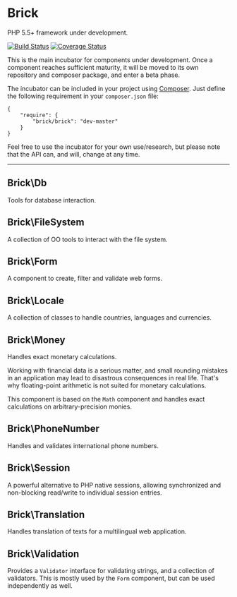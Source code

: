 Brick
=====

PHP 5.5+ framework under development.

[![Build Status](https://travis-ci.org/brick/brick.svg?branch=master)](https://travis-ci.org/brick/brick)
[![Coverage Status](https://coveralls.io/repos/brick/brick/badge.png)](https://coveralls.io/r/brick/brick)

This is the main incubator for components under development.
Once a component reaches sufficient maturity, it will be moved to its own repository and composer package, and enter a beta phase.

The incubator can be included in your project using [Composer](https://getcomposer.org/). Just define the following requirement in your `composer.json` file:

    {
        "require": {
            "brick/brick": "dev-master"
        }
    }

Feel free to use the incubator for your own use/research, but please note that the API can, and will, change at any time.

---

Brick\Db
--------

Tools for database interaction.

Brick\FileSystem
----------------

A collection of OO tools to interact with the file system.

Brick\Form
----------

A component to create, filter and validate web forms.

Brick\Locale
------------

A collection of classes to handle countries, languages and currencies.

Brick\Money
-----------

Handles exact monetary calculations.

Working with financial data is a serious matter, and small rounding mistakes in an application may lead to disastrous
consequences in real life. That's why floating-point arithmetic is not suited for monetary calculations.

This component is based on the `Math` component and handles exact calculations on arbitrary-precision monies.

Brick\PhoneNumber
-----------------

Handles and validates international phone numbers.

Brick\Session
-------------

A powerful alternative to PHP native sessions, allowing synchronized and non-blocking read/write to individual session entries.

Brick\Translation
-----------------

Handles translation of texts for a multilingual web application.

Brick\Validation
----------------

Provides a `Validator` interface for validating strings, and a collection of validators. This is mostly used by the `Form` component, but can be used independently as well.
